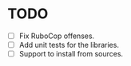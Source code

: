 TODO
====

* [ ] Fix RuboCop offenses.
* [ ] Add unit tests for the libraries.
* [ ] Support to install from sources.
